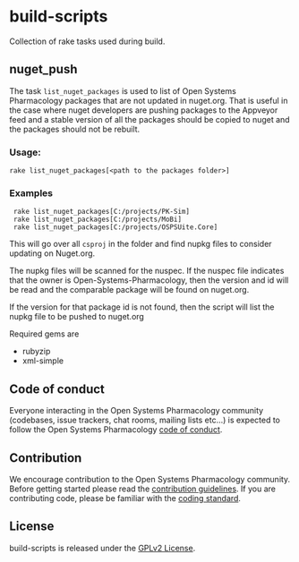 # build-scripts

Collection of rake tasks used during build.

## nuget_push

The task `list_nuget_packages` is used to list of Open Systems Pharmacology packages that are not updated in nuget.org. That is useful in the case where nuget developers are pushing packages to the Appveyor feed and a stable version of all the packages should be copied to nuget and the packages should not be rebuilt.

### Usage:

```
rake list_nuget_packages[<path to the packages folder>]
```

### Examples

```
 rake list_nuget_packages[C:/projects/PK-Sim]
 rake list_nuget_packages[C:/projects/MoBi]
 rake list_nuget_packages[C:/projects/OSPSUite.Core]
```

This will go over all `csproj` in the folder and find nupkg files to consider updating on Nuget.org.

The nupkg files will be scanned for the nuspec. If the nuspec file indicates that the owner is Open-Systems-Pharmacology, then the version and id will be read and the comparable package will be found on nuget.org.

If the version for that package id is not found, then the script will list the nupkg file to be pushed to nuget.org

Required gems are

- rubyzip
- xml-simple

## Code of conduct

Everyone interacting in the Open Systems Pharmacology community (codebases, issue trackers, chat rooms, mailing lists etc...) is expected to follow the Open Systems Pharmacology [code of conduct](https://github.com/Open-Systems-Pharmacology/Suite/blob/master/CODE_OF_CONDUCT.md).

## Contribution

We encourage contribution to the Open Systems Pharmacology community. Before getting started please read the [contribution guidelines](https://github.com/Open-Systems-Pharmacology/Suite/blob/master/CONTRIBUTING.md). If you are contributing code, please be familiar with the [coding standard](https://github.com/Open-Systems-Pharmacology/Suite/blob/master/CODING_STANDARDS.md).

## License

build-scripts is released under the [GPLv2 License](LICENSE).
